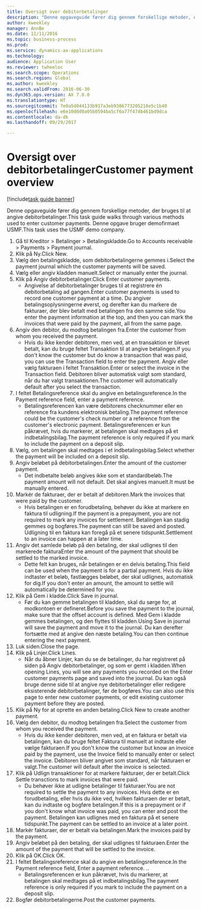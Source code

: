 ```yaml
--- 
title: Oversigt over debitorbetalinger
description: "Denne opgaveguide fører dig gennem forskellige metoder, der bruges til at angive debitorbetalinger."
author: kweekley
manager: AnnBe
ms.date: 11/11/2016
ms.topic: business-process
ms.prod: 
ms.service: dynamics-ax-applications
ms.technology: 
audience: Application User
ms.reviewer: twheeloc
ms.search.scope: Operations
ms.search.region: Global
ms.author: kweekley
ms.search.validFrom: 2016-06-30
ms.dyn365.ops.version: AX 7.0.0
ms.translationtype: HT
ms.sourcegitcommit: 7e0a5d044133b917a3eb9386773205218e5c1b40
ms.openlocfilehash: e6e10d0d0a05b0594ba5cf6a77f474b461bd9dca
ms.contentlocale: da-dk
ms.lasthandoff: 09/29/2017

---
```

# <a name="customer-payment-overview"></a><span data-ttu-id="b5bc7-103">Oversigt over debitorbetalinger</span><span class="sxs-lookup"><span data-stu-id="b5bc7-103">Customer payment overview</span></span>

[!include[task guide banner](../../includes/task-guide-banner.md)]

<span data-ttu-id="b5bc7-104">Denne opgaveguide fører dig gennem forskellige metoder, der bruges til at angive debitorbetalinger.</span><span class="sxs-lookup"><span data-stu-id="b5bc7-104">This task guide walks through various methods used to enter customer payments.</span></span> <span data-ttu-id="b5bc7-105">Denne opgave bruger demofirmaet USMF.</span><span class="sxs-lookup"><span data-stu-id="b5bc7-105">This task uses the USMF demo company.</span></span>

1. <span data-ttu-id="b5bc7-106">Gå til Kreditor > Betalinger > Betalingskladde.</span><span class="sxs-lookup"><span data-stu-id="b5bc7-106">Go to Accounts receivable > Payments > Payment journal.</span></span>
2. <span data-ttu-id="b5bc7-107">Klik på Ny.</span><span class="sxs-lookup"><span data-stu-id="b5bc7-107">Click New.</span></span>
3. <span data-ttu-id="b5bc7-108">Vælg den betalingskladde, som debitorbetalingerne gemmes i.</span><span class="sxs-lookup"><span data-stu-id="b5bc7-108">Select the payment journal which the customer payments will be saved.</span></span>
4. <span data-ttu-id="b5bc7-109">Vælg eller angiv kladden manuelt.</span><span class="sxs-lookup"><span data-stu-id="b5bc7-109">Select or manually enter the journal.</span></span>
5. <span data-ttu-id="b5bc7-110">Klik på Angiv debitorbetalinger.</span><span class="sxs-lookup"><span data-stu-id="b5bc7-110">Click Enter customer payments.</span></span>
    * <span data-ttu-id="b5bc7-111">Angivelse af debitorbetalinger bruges til at registrere én debitorbetaling ad gangen.</span><span class="sxs-lookup"><span data-stu-id="b5bc7-111">Enter customer payments is used to record one customer payment at a time.</span></span> <span data-ttu-id="b5bc7-112">Du angiver betalingsoplysningerne øverst, og derefter kan du markere de fakturaer, der blev betalt med betalingen fra den samme side.</span><span class="sxs-lookup"><span data-stu-id="b5bc7-112">You enter the payment information at the top, and then you can mark the invoices that were paid by the payment, all from the same page.</span></span>  
6. <span data-ttu-id="b5bc7-113">Angiv den debitor, du modtog betalingen fra.</span><span class="sxs-lookup"><span data-stu-id="b5bc7-113">Enter the customer from whom you received the payment.</span></span>
    * <span data-ttu-id="b5bc7-114">Hvis du ikke kender debitoren, men ved, at en transaktion er blevet betalt, kan du bruge feltet Transaktion til at angive betalingen.</span><span class="sxs-lookup"><span data-stu-id="b5bc7-114">If you don't know the customer but do know a transaction that was paid, you can use the Transaction field to enter the payment.</span></span> <span data-ttu-id="b5bc7-115">Angiv eller vælg fakturaen i feltet Transaktion.</span><span class="sxs-lookup"><span data-stu-id="b5bc7-115">Enter or select the invoice in the Transaction field.</span></span> <span data-ttu-id="b5bc7-116">Debitoren bliver automatisk valgt som standard, når du har valgt transaktionen.</span><span class="sxs-lookup"><span data-stu-id="b5bc7-116">The customer will automatically default after you select the transaction.</span></span>  
7. <span data-ttu-id="b5bc7-117">I feltet Betalingsreference skal du angive en betalingsreference.</span><span class="sxs-lookup"><span data-stu-id="b5bc7-117">In the Payment reference field, enter a payment reference.</span></span>
    * <span data-ttu-id="b5bc7-118">Betalingsreferencen kan være debitorens checknummer eller en reference fra kundens elektronisk betaling.</span><span class="sxs-lookup"><span data-stu-id="b5bc7-118">The payment reference could be the customer's check number or a reference from the customer's electronic payment.</span></span> <span data-ttu-id="b5bc7-119">Betalingsreferencen er kun påkrævet, hvis du markerer, at betalingen skal medtages på et indbetalingsbilag.</span><span class="sxs-lookup"><span data-stu-id="b5bc7-119">The payment reference is only required if you mark to include the payment on a deposit slip.</span></span>  
8. <span data-ttu-id="b5bc7-120">Vælg, om betalingen skal medtages i et indbetalingsbilag.</span><span class="sxs-lookup"><span data-stu-id="b5bc7-120">Select whether the payment will be included on a deposit slip.</span></span> 
9. <span data-ttu-id="b5bc7-121">Angiv beløbet på debitorbetalingen.</span><span class="sxs-lookup"><span data-stu-id="b5bc7-121">Enter the amount of the customer payment.</span></span>
    * <span data-ttu-id="b5bc7-122">Det indbetalte beløb angives ikke som et standardbeløb.</span><span class="sxs-lookup"><span data-stu-id="b5bc7-122">The payment amount will not default.</span></span> <span data-ttu-id="b5bc7-123">Det skal angives manuelt.</span><span class="sxs-lookup"><span data-stu-id="b5bc7-123">It must be manually entered.</span></span>  
10. <span data-ttu-id="b5bc7-124">Markér de fakturaer, der er betalt af debitoren.</span><span class="sxs-lookup"><span data-stu-id="b5bc7-124">Mark the invoices that were paid by the customer.</span></span>
    * <span data-ttu-id="b5bc7-125">Hvis betalingen er en forudbetaling, behøver du ikke at markere en faktura til udligning.</span><span class="sxs-lookup"><span data-stu-id="b5bc7-125">If the payment is a prepayment, you are not required to mark any invoices for settlement.</span></span> <span data-ttu-id="b5bc7-126">Betalingen kan stadig gemmes og bogføres.</span><span class="sxs-lookup"><span data-stu-id="b5bc7-126">The payment can still be saved and posted.</span></span> <span data-ttu-id="b5bc7-127">Udligning til en faktura kan foregå på et senere tidspunkt.</span><span class="sxs-lookup"><span data-stu-id="b5bc7-127">Settlement to an invoice can happen at a later time.</span></span>  
11. <span data-ttu-id="b5bc7-128">Angiv det samlede beløb på den betaling, der skal udlignes til den markerede faktura</span><span class="sxs-lookup"><span data-stu-id="b5bc7-128">Enter the amount of the payment that should be settled to the marked invoice.</span></span> 
    * <span data-ttu-id="b5bc7-129">Dette felt kan bruges, når betalingen er en delvis betaling.</span><span class="sxs-lookup"><span data-stu-id="b5bc7-129">This field can be used when the payment is for a partial payment.</span></span> <span data-ttu-id="b5bc7-130">Hvis du ikke indtaster et beløb, fastlægges beløbet, der skal udlignes, automatisk for dig.</span><span class="sxs-lookup"><span data-stu-id="b5bc7-130">If you don't enter an amount, the amount to settle will automatically be determined for you.</span></span>  
12. <span data-ttu-id="b5bc7-131">Klik på Gem i kladde.</span><span class="sxs-lookup"><span data-stu-id="b5bc7-131">Click Save in journal.</span></span>
    * <span data-ttu-id="b5bc7-132">Før du kan gemme betalingen til kladden, skal du sørge for, at modkontoen er defineret.</span><span class="sxs-lookup"><span data-stu-id="b5bc7-132">Before you save the payment to the journal, make sure that the offset account is defined.</span></span> <span data-ttu-id="b5bc7-133">Med Gem i kladde gemmes betalingen, og den flyttes til kladden.</span><span class="sxs-lookup"><span data-stu-id="b5bc7-133">Using Save in journal will save the payment and move it to the journal.</span></span> <span data-ttu-id="b5bc7-134">Du kan derefter fortsætte med at angive den næste betaling.</span><span class="sxs-lookup"><span data-stu-id="b5bc7-134">You can then continue entering the next payment.</span></span>  
13. <span data-ttu-id="b5bc7-135">Luk siden.</span><span class="sxs-lookup"><span data-stu-id="b5bc7-135">Close the page.</span></span>
14. <span data-ttu-id="b5bc7-136">Klik på Linjer.</span><span class="sxs-lookup"><span data-stu-id="b5bc7-136">Click Lines.</span></span>
    * <span data-ttu-id="b5bc7-137">Når du åbner Linjer, kan du se de betalinger, du har registreret på siden på Angiv debitorbetalinger, og som er gemt i kladden.</span><span class="sxs-lookup"><span data-stu-id="b5bc7-137">When opening Lines, you will see any payments you recorded on the Enter customer payments page and saved into the journal.</span></span> <span data-ttu-id="b5bc7-138">Du kan også bruge denne side til at angive nye debitorbetalinger eller redigere eksisterende debitorbetalinger, før de bogføres.</span><span class="sxs-lookup"><span data-stu-id="b5bc7-138">You can also use this page to enter new customer payments, or edit existing customer payment before they are posted.</span></span>  
15. <span data-ttu-id="b5bc7-139">Klik på Ny for at oprette en anden betaling.</span><span class="sxs-lookup"><span data-stu-id="b5bc7-139">Click New to create another payment.</span></span> 
16. <span data-ttu-id="b5bc7-140">Vælg den debitor, du modtog betalingen fra.</span><span class="sxs-lookup"><span data-stu-id="b5bc7-140">Select the customer from whom you received the payment.</span></span>
    * <span data-ttu-id="b5bc7-141">Hvis du ikke kender debitoren, men ved, at en faktura er betalt via betalingen, kan du bruge feltet Faktura til manuelt at indtaste eller vælge fakturaen.</span><span class="sxs-lookup"><span data-stu-id="b5bc7-141">If you don't know the customer but know an invoice paid by the payment, use the Invoice field to manually enter or select the invoice.</span></span> <span data-ttu-id="b5bc7-142">Debitoren bliver angivet som standard, når fakturaen er valgt.</span><span class="sxs-lookup"><span data-stu-id="b5bc7-142">The customer will default after the invoice is selected.</span></span>  
17. <span data-ttu-id="b5bc7-143">Klik på Udlign transaktioner for at markere fakturaer, der er betalt.</span><span class="sxs-lookup"><span data-stu-id="b5bc7-143">Click Settle transctions to mark invoices that were paid.</span></span>
    * <span data-ttu-id="b5bc7-144">Du behøver ikke at udligne betalinger til fakturaer.</span><span class="sxs-lookup"><span data-stu-id="b5bc7-144">You are not required to settle the payment to any invoices.</span></span> <span data-ttu-id="b5bc7-145">Hvis dette er en forudbetaling, eller hvis du ikke ved, hvilken fakturaen der er betalt, kan du indtaste og bogføre betalingen.</span><span class="sxs-lookup"><span data-stu-id="b5bc7-145">If this is a prepayment or if you don't know what invoice was paid, you can enter and post the payment.</span></span> <span data-ttu-id="b5bc7-146">Betalingen kan udlignes med en faktura på et senere tidspunkt.</span><span class="sxs-lookup"><span data-stu-id="b5bc7-146">The payment can be settled to an invoice at a later point.</span></span>  
18. <span data-ttu-id="b5bc7-147">Markér fakturaer, der er betalt via betalingen.</span><span class="sxs-lookup"><span data-stu-id="b5bc7-147">Mark the invoices paid by the payment.</span></span> 
19. <span data-ttu-id="b5bc7-148">Angiv beløbet på den betaling, der skal udlignes til fakturaen.</span><span class="sxs-lookup"><span data-stu-id="b5bc7-148">Enter the amount of the payment that will be settled to the invoice.</span></span>
20. <span data-ttu-id="b5bc7-149">Klik på OK.</span><span class="sxs-lookup"><span data-stu-id="b5bc7-149">Click OK.</span></span>
21. <span data-ttu-id="b5bc7-150">I feltet Betalingsreference skal du angive en betalingsreference.</span><span class="sxs-lookup"><span data-stu-id="b5bc7-150">In the Payment reference field, Enter a payment reference.</span></span> <span data-ttu-id="b5bc7-151">.</span><span class="sxs-lookup"><span data-stu-id="b5bc7-151">.</span></span>
    * <span data-ttu-id="b5bc7-152">Betalingsreferencen er kun påkrævet, hvis du markerer, at betalingen skal medtages på et indbetalingsbilag.</span><span class="sxs-lookup"><span data-stu-id="b5bc7-152">The payment reference is only required if you mark to include the payment on a deposit slip.</span></span>  
22. <span data-ttu-id="b5bc7-153">Bogfør debitorbetalingerne.</span><span class="sxs-lookup"><span data-stu-id="b5bc7-153">Post the customer payments.</span></span> 


